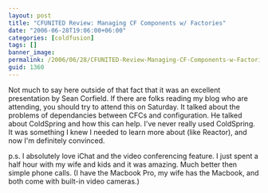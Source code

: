 ```yaml
---
layout: post
title: "CFUNITED Review: Managing CF Components w/ Factories"
date: "2006-06-28T19:06:00+06:00"
categories: [coldfusion]
tags: []
banner_image: 
permalink: /2006/06/28/CFUNITED-Review-Managing-CF-Components-w-Factories
guid: 1360
---
```


Not much to say here outside of that fact that it was an excellent presentation by Sean Corfield. If there are folks reading my blog who are attending, you should try to attend this on Saturday. It talked about the problems of dependancies between CFCs and configuration. He talked about ColdSpring and how this can help. I've never really used ColdSpring. It was something I knew I needed to learn more about (like Reactor), and now I'm definitely convinced. 

p.s. I absolutely love iChat and the video conferencing feature. I just spent a half hour with my wife and kids and it was amazing. Much better then simple phone calls. (I have the Macbook Pro, my wife has the Macbook, and both come with built-in video cameras.)